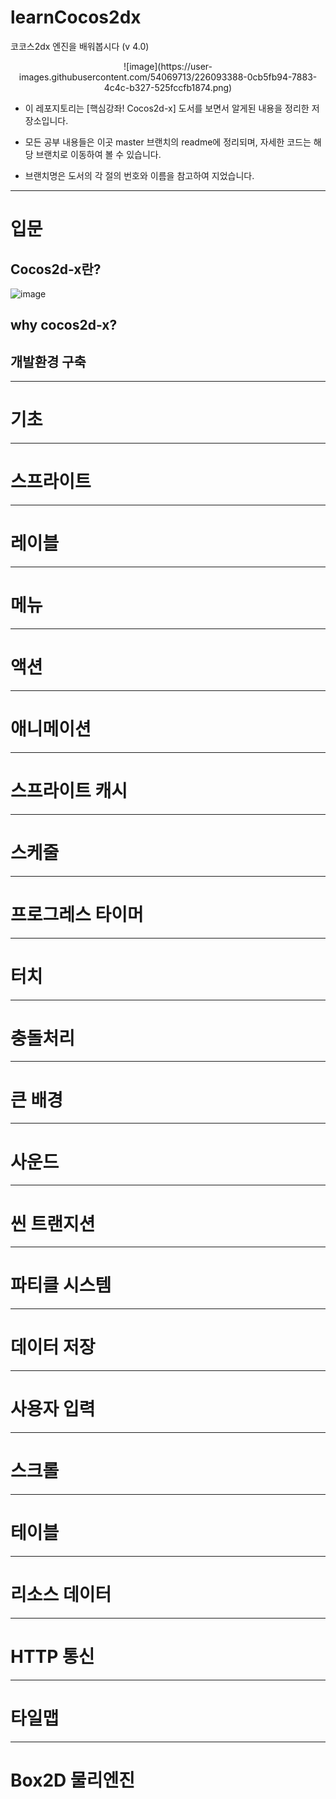 # learnCocos2dx

코코스2dx 엔진을 배워봅시다 (v 4.0)
<p align = "center"> ![image](https://user-images.githubusercontent.com/54069713/226093388-0cb5fb94-7883-4c4c-b327-525fccfb1874.png) </p>


- 이 레포지토리는 [핵심강좌! Cocos2d-x] 도서를 보면서 알게된 내용을 정리한 저장소입니다.

- 모든 공부 내용들은 이곳 master 브랜치의 readme에 정리되며, 자세한 코드는 해당 브랜치로 이동하여 볼 수 있습니다.

- 브랜치명은 도서의 각 절의 번호와 이름을 참고하여 지었습니다.

--------
# 입문
## Cocos2d-x란?
![image](https://user-images.githubusercontent.com/54069713/226093958-110a968f-bdc9-4ff7-a857-4fc764c3a074.png)


## why cocos2d-x?

## 개발환경 구축

--------
# 기초
--------
# 스프라이트
-------
# 레이블
-------
# 메뉴
-------
# 액션
-------
# 애니메이션
-------
# 스프라이트 캐시
-------
# 스케줄
-------
# 프로그레스 타이머
-------
# 터치
-------
# 충돌처리
-------
# 큰 배경
-------
# 사운드
-------
# 씬 트랜지션
-------
# 파티클 시스템
-------
# 데이터 저장
-------
# 사용자 입력
-------
# 스크롤
-------
# 테이블
-------
# 리소스 데이터
-------
# HTTP 통신
-------
# 타일맵
-------
# Box2D 물리엔진
